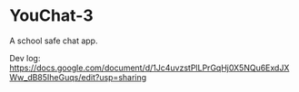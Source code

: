 # YouChat-3
A school safe chat app.

Dev log:
https://docs.google.com/document/d/1Jc4uvzstPlLPrGqHj0X5NQu6ExdJXWw_dB85IheGuqs/edit?usp=sharing
